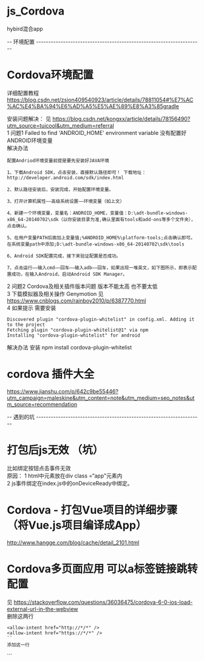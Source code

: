 # js_Cordova
hybird混合app

-- 环境配置 --------------------------------------------------------------------

# Cordova环境配置
详细配置教程 https://blog.csdn.net/zsion409540923/article/details/78811054#%E7%AC%AC%E4%BA%94%E6%AD%A5%E5%AE%89%E8%A3%85gradle  

安装问题解决：
见 https://blog.csdn.net/kongxx/article/details/78156490?utm_source=tuicool&utm_medium=referral  
1 问题1 Failed to find 'ANDROID_HOME' environment variable 没有配置好ANDROID环境变量  
解决办法  
```
配置Andriod环境变量前提是要先安装好JAVA环境

1、下载Android SDK，点击安装，直接默认路径即可！ 下载地址：http://developer.android.com/sdk/index.html

2、默认路径安装后，安装完成，开始配置环境变量。

3、打开计算机属性——高级系统设置——环境变量（如上文）

4、新建一个环境变量，变量名：ANDROID_HOME，变量值：D:\adt-bundle-windows-x86_64-20140702\sdk（以你安装目录为准,确认里面有tools和add-ons等多个文件夹），点击确认。

5、在用户变量PATH后面加上变量值;%ANDROID_HOME%\platform-tools;点击确认即可。 在系统变量path中添加;D:\adt-bundle-windows-x86_64-20140702\sdk\tools

6、Android SDK配置完成，接下来验证配置是否成功。

7、点击运行——输入cmd——回车——输入adb——回车，如果出现一堆英文，如下图所示，即表示配置成功，在输入Android，启动Android SDK Manager。
```

2 问题2 Cordova及相关插件版本问题 版本不能太高 也不要太低  
3 下载模拟器及相关操作 Genymotion 见  https://www.cnblogs.com/rainboy2010/p/6387770.html  
4 如果提示 需要安装  
```
Discovered plugin "cordova-plugin-whitelist" in config.xml. Adding it to the project
Fetching plugin "cordova-plugin-whitelist@1" via npm
Installing "cordova-plugin-whitelist" for android

```
解决办法 安装 npm install cordova-plugin-whitelist  

# cordova 插件大全
https://www.jianshu.com/p/642c9be55446?utm_campaign=maleskine&utm_content=note&utm_medium=seo_notes&utm_source=recommendation

-- 遇到的坑 --------------------------------------------------------------------

# 打包后js无效 （坑）
比如绑定按钮点击事件无效  
原因：
1 html中元素放在div class =“app"元素内  
2 js事件绑定在index.js中的onDeviceReady中绑定。

# Cordova - 打包Vue项目的详细步骤（将Vue.js项目编译成App）
http://www.hangge.com/blog/cache/detail_2101.html

# Cordova多页面应用 可以a标签链接跳转配置
见 https://stackoverflow.com/questions/36036475/cordova-6-0-ios-load-external-url-in-the-webview  
删除这两行  
```
<allow-intent href="http://*/*" />
<allow-intent href="https://*/*" />
``
添加这一行  
```
<allow-navigation href="*" />
```
